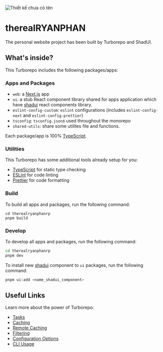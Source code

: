 ![Thiết kế chưa có tên](https://github.com/ryanphanrp/therealryanphanrp/assets/51282340/ab185ae0-85f5-467d-9e19-5a9af180e8a6)

# therealRYANPHAN
The personal website project has been built by Turborepo and ShadUI.

## What's inside?

This Turborepo includes the following packages/apps:

### Apps and Packages

- `web`: a [Next.js](https://nextjs.org/) app
- `ui`: a stub React component library shared for apps application which have [shadui](https://ui.shadcn.com/) react components library.
- `eslint-config-custom`: `eslint` configurations (includes `eslint-config-next` and `eslint-config-prettier`)
- `tsconfig`: `tsconfig.json`s used throughout the monorepo
- `shared-utils`: share some utilites file and functions.

Each package/app is 100% [TypeScript](https://www.typescriptlang.org/).

### Utilities

This Turborepo has some additional tools already setup for you:

- [TypeScript](https://www.typescriptlang.org/) for static type checking
- [ESLint](https://eslint.org/) for code linting
- [Prettier](https://prettier.io) for code formatting

### Build

To build all apps and packages, run the following command:

```
cd therealryanphanrp
pnpm build
```

### Develop

To develop all apps and packages, run the following command:

```bash
cd therealryanphanrp
pnpm dev
```

To install new [shadui](https://ui.shadcn.com/) component to `ui` packages, run the following command:

```bash
pnpm ui:add <name_shadui_component>
```

## Useful Links

Learn more about the power of Turborepo:

- [Tasks](https://turbo.build/repo/docs/core-concepts/monorepos/running-tasks)
- [Caching](https://turbo.build/repo/docs/core-concepts/caching)
- [Remote Caching](https://turbo.build/repo/docs/core-concepts/remote-caching)
- [Filtering](https://turbo.build/repo/docs/core-concepts/monorepos/filtering)
- [Configuration Options](https://turbo.build/repo/docs/reference/configuration)
- [CLI Usage](https://turbo.build/repo/docs/reference/command-line-reference)
